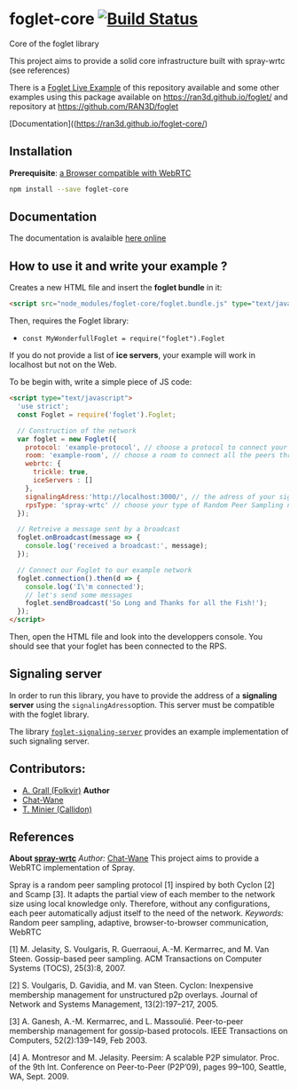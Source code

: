 # foglet-core [![Build Status](https://travis-ci.org/RAN3D/foglet-core.svg?branch=master)](https://travis-ci.org/RAN3D/foglet-core)
Core of the foglet library

This project aims to provide a solid core infrastructure built with spray-wrtc (see references)

There is a [Foglet Live Example](https://ran3d.github.io/foglet-core/example/foglet/foglet.html) of this repository available and some other examples using this package available on https://ran3d.github.io/foglet/ and repository at https://github.com/RAN3D/foglet   

[Documentation]((https://ran3d.github.io/foglet-core/)

## Installation

**Prerequisite**: [a Browser compatible with WebRTC](http://caniuse.com/#feat=rtcpeerconnection)

```bash
npm install --save foglet-core
```

## Documentation

The documentation is avalaible [here online](https://ran3d.github.io/foglet-core/)

## How to use it and write your example ?

Creates a new HTML file and insert the **foglet bundle** in it:
```html
<script src="node_modules/foglet-core/foglet.bundle.js" type="text/javascript"></script>
```

Then, requires the Foglet library:
- `const MyWonderfullFoglet = require("foglet").Foglet`

If you do not provide a list of **ice servers**, your example will work in localhost but not on the Web.

To be begin with, write a simple piece of JS code:
```html
<script type="text/javascript">
  'use strict';
  const Foglet = require('foglet').Foglet;

  // Construction of the network
  var foglet = new Foglet({
    protocol: 'example-protocol', // choose a protocol to connect your example
    room: 'example-room', // choose a room to connect all the peers through the signaling server
    webrtc:	{
      trickle: true,
      iceServers : []
    },
    signalingAdress:'http://localhost:3000/', // the adress of your signaling server
    rpsType: 'spray-wrtc' // choose your type of Random Peer Sampling network
  });

  // Retreive a message sent by a broadcast
  foglet.onBroadcast(message => {
    console.log('received a broadcast:', message);
  });

  // Connect our Foglet to our example network
  foglet.connection().then(d => {
    console.log('I\'m connected');
    // let's send some messages
    foglet.sendBroadcast('So Long and Thanks for all the Fish!');
  });
</script>
```

Then, open the HTML file and look into the developpers console.
You should see that your foglet has been connected to the RPS.

## Signaling server

In order to run this library, you have to provide the address of a **signaling server** using the `signalingAdress`option.
This server must be compatible with the foglet library.

The library [`foglet-signaling-server`](https://github.com/folkvir/foglet-signaling-server) provides an example implementation of such signaling server.


## Contributors:
* [A. Grall (Folkvir)](https://github.com/folkvir) **Author**
* [Chat-Wane](https://github.com/Chat-Wane/)
* [T. Minier (Callidon)](https://github.com/Callidon)

## References

**About [spray-wrtc](https://github.com/RAN3D/spray-wrtc)**
*Author:* [Chat-Wane](https://github.com/Chat-Wane/)
This project aims to provide a WebRTC implementation of Spray.

Spray is a random peer sampling protocol [1] inspired by both Cyclon [2] and Scamp [3]. It adapts the partial view of each member to the network size using local knowledge only. Therefore, without any configurations, each peer automatically adjust itself to the need of the network.
*Keywords:* Random peer sampling, adaptive, browser-to-browser communication, WebRTC

[1] M. Jelasity, S. Voulgaris, R. Guerraoui, A.-M. Kermarrec, and M. Van Steen. Gossip-based peer sampling. ACM Transactions on Computer Systems (TOCS), 25(3):8, 2007.

[2] S. Voulgaris, D. Gavidia, and M. van Steen. Cyclon: Inexpensive membership management for unstructured p2p overlays. Journal of Network and Systems Management, 13(2):197–217, 2005.

[3] A. Ganesh, A.-M. Kermarrec, and L. Massoulié. Peer-to-peer membership management for gossip-based protocols. IEEE Transactions on Computers, 52(2):139–149, Feb 2003.

[4] A. Montresor and M. Jelasity. Peersim: A scalable P2P simulator. Proc. of the 9th Int. Conference on Peer-to-Peer (P2P’09), pages 99–100, Seattle, WA, Sept. 2009.
